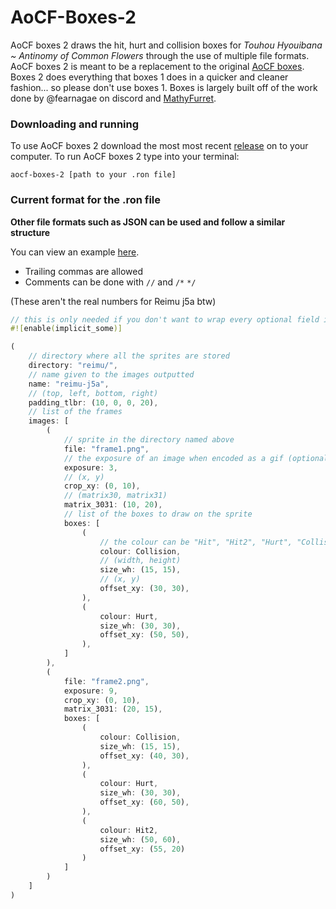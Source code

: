 # AoCF-Boxes-2

AoCF boxes 2 draws the hit, hurt and collision boxes for *Touhou Hyouibana ~ Antinomy of Common Flowers* through the use of multiple file formats. AoCF boxes 2 is meant to be a replacement to the original [AoCF boxes](https://github.com/JustAPenguin9/AoCF-Boxes). Boxes 2 does everything that boxes 1 does in a quicker and cleaner fashion... so please don't use boxes 1. Boxes is largely built off of the work done by @fearnagae on discord and [MathyFurret](https://github.com/MathyFurret/th155-decomp).

### Downloading and running
To use AoCF boxes 2 download the most most recent [release](https://github.com/JustAPenguin9/AoCF-Boxes-2/releases) on to your computer.
To run AoCF boxes 2 type into your terminal:
```shell
aocf-boxes-2 [path to your .ron file]
```

### Current format for the .ron file
**Other file formats such as JSON can be used and follow a similar structure** 

You can view an example [here](examples/miko.ron).

- Trailing commas are allowed
- Comments can be done with `//` and `/*` `*/`


(These aren't the real numbers for Reimu j5a btw)
```rs
// this is only needed if you don't want to wrap every optional field in "Some(#)"
#![enable(implicit_some)]

(
	// directory where all the sprites are stored
	directory: "reimu/",
	// name given to the images outputted
	name: "reimu-j5a",
	// (top, left, bottom, right)
	padding_tlbr: (10, 0, 0, 20),
	// list of the frames
	images: [
		(
			// sprite in the directory named above
			file: "frame1.png",
			// the exposure of an image when encoded as a gif (optional)
			exposure: 3,
			// (x, y)
			crop_xy: (0, 10),
			// (matrix30, matrix31)
			matrix_3031: (10, 20),
			// list of the boxes to draw on the sprite
			boxes: [
				(
					// the colour can be "Hit", "Hit2", "Hurt", "Collision", or a custom value with "Hex(0xFF6A10)"
					colour: Collision,
					// (width, height)
					size_wh: (15, 15),
					// (x, y)
					offset_xy: (30, 30),
				),
				(
					colour: Hurt,
					size_wh: (30, 30),
					offset_xy: (50, 50),
				),
			]
		),
		(
			file: "frame2.png",
			exposure: 9,
			crop_xy: (0, 10),
			matrix_3031: (20, 15),
			boxes: [
				(
					colour: Collision,
					size_wh: (15, 15),
					offset_xy: (40, 30),
				),
				(
					colour: Hurt,
					size_wh: (30, 30),
					offset_xy: (60, 50),
				),
				(
					colour: Hit2,
					size_wh: (50, 60),
					offset_xy: (55, 20)
				)
			]
		)
	]
)
```
